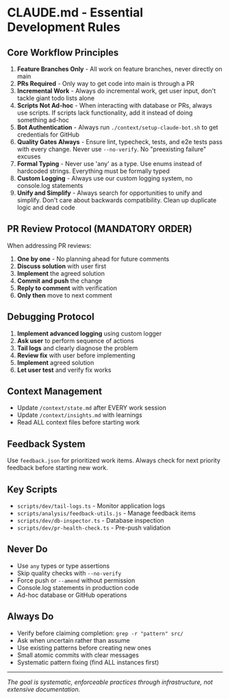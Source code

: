 # CLAUDE.md - Essential Development Rules

## Core Workflow Principles

1. **Feature Branches Only** - All work on feature branches, never directly on main
2. **PRs Required** - Only way to get code into main is through a PR
3. **Incremental Work** - Always do incremental work, get user input, don't tackle giant todo lists alone
4. **Scripts Not Ad-hoc** - When interacting with database or PRs, always use scripts. If scripts lack functionality, add it instead of doing something ad-hoc
5. **Bot Authentication** - Always run `./context/setup-claude-bot.sh` to get credentials for GitHub
6. **Quality Gates Always** - Ensure lint, typecheck, tests, and e2e tests pass with every change. Never use `--no-verify`. No "preexisting failure" excuses
7. **Formal Typing** - Never use 'any' as a type. Use enums instead of hardcoded strings. Everything must be formally typed
8. **Custom Logging** - Always use our custom logging system, no console.log statements
9. **Unify and Simplify** - Always search for opportunities to unify and simplify. Don't care about backwards compatibility. Clean up duplicate logic and dead code

## PR Review Protocol (MANDATORY ORDER)

When addressing PR reviews:
1. **One by one** - No planning ahead for future comments
2. **Discuss solution** with user first
3. **Implement** the agreed solution
4. **Commit and push** the change
5. **Reply to comment** with verification
6. **Only then** move to next comment

## Debugging Protocol

1. **Implement advanced logging** using custom logger
2. **Ask user** to perform sequence of actions
3. **Tail logs** and clearly diagnose the problem
4. **Review fix** with user before implementing
5. **Implement** agreed solution
6. **Let user test** and verify fix works

## Context Management

- Update `/context/state.md` after EVERY work session
- Update `/context/insights.md` with learnings
- Read ALL context files before starting work

## Feedback System

Use `feedback.json` for prioritized work items. Always check for next priority feedback before starting new work.

## Key Scripts

- `scripts/dev/tail-logs.ts` - Monitor application logs
- `scripts/analysis/feedback-utils.js` - Manage feedback items
- `scripts/dev/db-inspector.ts` - Database inspection
- `scripts/dev/pr-health-check.ts` - Pre-push validation

## Never Do

- Use `any` types or type assertions
- Skip quality checks with `--no-verify`
- Force push or `--amend` without permission
- Console.log statements in production code
- Ad-hoc database or GitHub operations

## Always Do

- Verify before claiming completion: `grep -r "pattern" src/`
- Ask when uncertain rather than assume
- Use existing patterns before creating new ones
- Small atomic commits with clear messages
- Systematic pattern fixing (find ALL instances first)

---

*The goal is systematic, enforceable practices through infrastructure, not extensive documentation.*